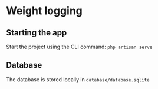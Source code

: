 # Weight logging

## Starting the app

Start the project using the CLI command: `php artisan serve`

## Database

The database is stored locally in `database/database.sqlite`
